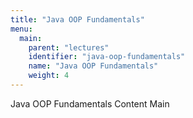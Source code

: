 ```yaml
---
title: "Java OOP Fundamentals"
menu:
  main:
    parent: "lectures"
    identifier: "java-oop-fundamentals"
    name: "Java OOP Fundamentals"
    weight: 4
---
```


Java OOP Fundamentals Content Main


